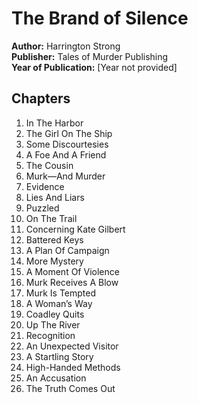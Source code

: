 
# The Brand of Silence

**Author:** Harrington Strong  
**Publisher:** Tales of Murder Publishing  
**Year of Publication:** [Year not provided]

## Chapters

1. In The Harbor
2. The Girl On The Ship
3. Some Discourtesies
4. A Foe And A Friend
5. The Cousin
6. Murk—And Murder
7. Evidence
8. Lies And Liars
9. Puzzled
10. On The Trail
11. Concerning Kate Gilbert
12. Battered Keys
13. A Plan Of Campaign
14. More Mystery
15. A Moment Of Violence
16. Murk Receives A Blow
17. Murk Is Tempted
18. A Woman’s Way
19. Coadley Quits
20. Up The River
21. Recognition
22. An Unexpected Visitor
23. A Startling Story
24. High-Handed Methods
25. An Accusation
26. The Truth Comes Out
